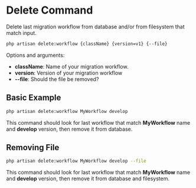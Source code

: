 # Delete Command

Delete last migration workflow from database and/or from filesystem that match input.

```bash
php artisan delete:workflow {className} {version=v1} {--file}
```

Options and arguments:
- **className**: Name of your migration workflow.
- **version**: Version of your migration workflow
- **--file**: Should the file be removed?

## Basic Example

```bash
php artisan delete:workflow MyWorkflow develop
```

This command should look for last workflow that match **MyWorkflow** name and **develop** version, then remove it from database.

## Removing File

```bash
php artisan delete:workflow MyWorkflow develop --file
```

This command should look for last workflow that match **MyWorkflow** name and **develop** version, then remove it from database and filesystem.

